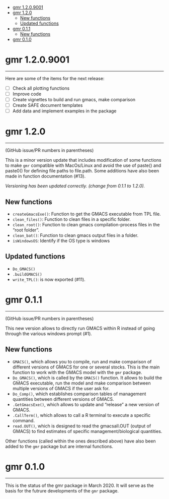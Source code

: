 -   [gmr 1.2.0.9001](#gmr-1.2.0.9001)
-   [gmr 1.2.0](#gmr-1.2.0)
    -   [New functions](#new-functions)
    -   [Updated functions](#updated-functions)
-   [gmr 0.1.1](#gmr-0.1.1)
    -   [New functions](#new-functions-1)
-   [gmr 0.1.0](#gmr-0.1.0)

# gmr 1.2.0.9001

------------------------------------------------------------------------

Here are some of the items for the next release:

-   [ ] Check all plotting functions
-   [ ] Improve code
-   [ ] Create vignettes to build and run gmacs, make comparison
-   [ ] Create SAFE document templates
-   [ ] Add data and implement examples in the package

# gmr 1.2.0

------------------------------------------------------------------------

(GitHub issue/PR numbers in parentheses)

This is a minor version update that includes modification of some
functions to make `gmr` compatible with MacOs/Linux and avoid the use of
paste() and paste0() for defining file paths to file.path. Some
additions have also been made in function documentation (#13).

*Versioning has been updated correctly. (change from 0.1.1 to 1.2.0).*

## New functions

-   `createGmacsExe()`: Function to get the GMACS executable from TPL
    file.
-   `clean_files()`: Function to clean files in a specific folder.
-   `clean_root()`: Function to clean gmacs compilation-process files in
    the “root folder”.
-   `clean_bat()`: Function to clean gmacs output files in a folder.
-   `isWindowsOS`: Identify if the OS type is windows

## Updated functions

-   `Do_GMACS()`
-   `.buildGMACS()`
-   `write_TPL()`: is now exported (#11).

# gmr 0.1.1

------------------------------------------------------------------------

(GitHub issue/PR numbers in parentheses)

This new version allows to directly run GMACS within R instead of going
through the various windows prompt (#1).

## New functions

-   `GMACS()`, which allows you to compile, run and make comparison of
    different versions of GMACS for one or several stocks. This is the
    main function to work with the GMACS model with the `gmr` package.
-   `Do_GMACS()`, which is called by the `GMACS()` function. It allows
    to build the GMACS executable, run the model and make comparison
    between multiple versions of GMACS if the user ask for.
-   `Do_Comp()`, which establishes comparison tables of management
    quantities between different versions of GMACS.
-   `.GetGmacsExe()`, which allows to update and “release” a new version
    of GMACS.
-   `.CallTerm()`, which allows to call a R terminal to execute a
    specific command.
-   `read.OUT()`, which is designed to read the gmacsall.OUT (output of
    GMACS) to find estimates of specific management/biological
    quantities.

Other functions (called within the ones described above) have also been
added to the `gmr` package but are internal functions.

# gmr 0.1.0

------------------------------------------------------------------------

This is the status of the gmr package in March 2020. It will serve as
the basis for the futrure developments of the `gmr` package.
